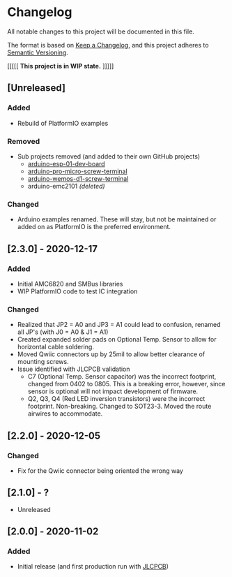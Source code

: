 # Changelog
All notable changes to this project will be documented in this file.

The format is based on [Keep a Changelog](https://keepachangelog.com/en/1.0.0/),
and this project adheres to [Semantic Versioning](https://semver.org/spec/v2.0.0.html).

[[[[[ **This project is in WIP state.** ]]]]]

## [Unreleased]

### Added

- Rebuild of PlatformIO examples

### Removed

- Sub projects removed (and added to their own GitHub projects)
  * [arduino-esp-01-dev-board](https://github.com/Tecsmith/arduino-esp-01-dev-board)
  * [arduino-pro-micro-screw-terminal](https://github.com/Tecsmith/arduino-pro-micro-screw-terminal)
  * [arduino-wemos-d1-screw-terminal](https://github.com/Tecsmith/arduino-wemos-d1-screw-terminal)
  * arduino-emc2101 *(deleted)*

### Changed

- Arduino examples renamed.  These will stay, but not be maintained or added on as PlatformIO is the preferred environment.

## [2.3.0] - 2020-12-17

### Added

- Initial AMC6820 and SMBus libraries
- WIP PlatformIO code to test IC integration

### Changed

- Realized that JP2 = A0 and JP3 = A1 could lead to confusion, renamed all JP's (with J0 = A0 & J1 = A1)
- Created expanded solder pads on Optional Temp. Sensor to allow for horizontal cable soldering.
- Moved Qwiic connectors up by 25mil to allow better clearance of mounting screws.
- Issue identified with JLCPCB validation
    + C7 (Optional Temp. Sensor capacitor) was the incorrect footprint, changed from 0402 to 0805.  This is a breaking error, however, since sensor is optional will not impact development of firmware.
    + Q2, Q3, Q4 (Red LED inversion transistors) were the incorrect footprint.  Non-breaking.  Changed to SOT23-3. Moved the route airwires to accommodate.

## [2.2.0] - 2020-12-05

### Changed

- Fix for the Qwiic connector being oriented the wrong way

## [2.1.0] - ?

- Unreleased

## [2.0.0] - 2020-11-02

### Added
- Initial release (and first production run with [JLCPCB](https://jlcpcb.com/))
